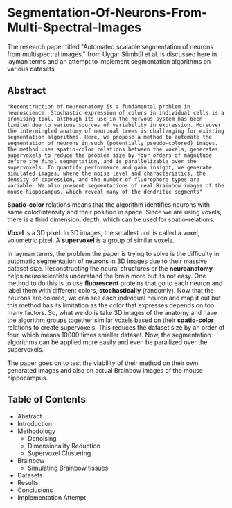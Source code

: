 # Segmentation-Of-Neurons-From-Multi-Spectral-Images
The research paper titled "Automated scalable segmentation of neurons from multispectral images." from Uygar Sümbül et al. is discussed here in layman terms and an attempt to implement segmentation algorithms on various datasets.

## Abstract
```
"Reconstruction of neuroanatomy is a fundamental problem in neuroscience. Stochastic expression of colors in individual cells is a promising tool, although its use in the nervous system has been limited due to various sources of variability in expression. Moreover the intermingled anatomy of neuronal trees is challenging for existing segmentation algorithms. Here, we propose a method to automate the
segmentation of neurons in such (potentially pseudo-colored) images. The method uses spatio-color relations between the voxels, generates supervoxels to reduce the problem size by four orders of magnitude before the final segmentation, and is parallelizable over the supervoxels. To quantify performance and gain insight, we generate simulated images, where the noise level and characteristics, the density of expression, and the number of fluorophore types are variable. We also present segmentations of real Brainbow images of the mouse hippocampus, which reveal many of the dendritic segments"
```

**Spatio-color** relations means that the algorithm identifies neurons with same color/intensity and their position in space. Since we are using voxels, there is a third dimension, depth, which can be used for spatio-relations. 

**Voxel** is a 3D pixel. In 3D images, the smallest unit is called a voxel, volumetric pixel. A **supervoxel** is a group of similar voxels.

In layman terms, the problem the paper is trying to solve is the difficulty in automatic segmentation of neurons in 3D images due to their massive dataset size. Reconstructing the neural structures or the **neuroanatomy** helps neuroscientists understand the brain more but its not easy. One method to do this is to use **fluorescent** proteins that go to each neuron and label them with different colors, **stochastically** (randomly). Now that the neurons are colored, we can see each individual neuron and map it out but this method has its limitation as the color that expresses depends on too many factors. So, what we do is take 3D images of the anatomy and have the algorithm groups together similar voxels based on their **spatio-color** relations to create supervoxels. This reduces the dataset size by an order of four, which means 10000 times smaller dataset. Now, the segmentation algorithms can be applied more easily and even be parallized over the supervoxels. 

The paper goes on to test the viability of their method on their own generated images and also on actual Brainbow images of the mouse hippocampus.

## Table of Contents

- Abstract
- Introduction
- Methodology
    - Denoising
    - Dimensionality Reduction
    - Supervoxel Clustering
- Brainbow
    - Simulating Brainbow tissues
- Datasets
- Results
- Conclusions
- Implementation Attempt

